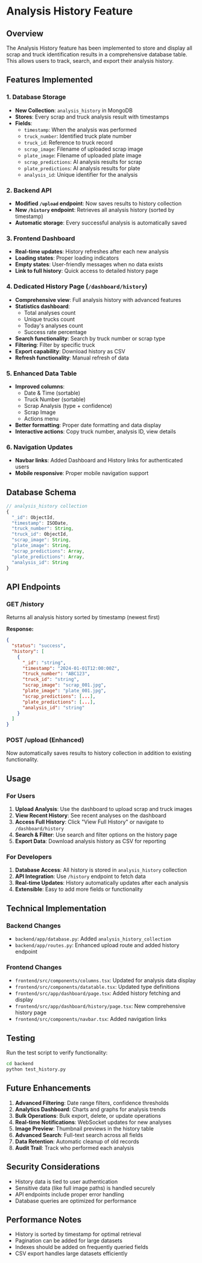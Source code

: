 # Analysis History Feature

## Overview

The Analysis History feature has been implemented to store and display all scrap and truck identification results in a comprehensive database table. This allows users to track, search, and export their analysis history.

## Features Implemented

### 1. Database Storage
- **New Collection**: `analysis_history` in MongoDB
- **Stores**: Every scrap and truck analysis result with timestamps
- **Fields**: 
  - `timestamp`: When the analysis was performed
  - `truck_number`: Identified truck plate number
  - `truck_id`: Reference to truck record
  - `scrap_image`: Filename of uploaded scrap image
  - `plate_image`: Filename of uploaded plate image
  - `scrap_predictions`: AI analysis results for scrap
  - `plate_predictions`: AI analysis results for plate
  - `analysis_id`: Unique identifier for the analysis

### 2. Backend API
- **Modified `/upload` endpoint**: Now saves results to history collection
- **New `/history` endpoint**: Retrieves all analysis history (sorted by timestamp)
- **Automatic storage**: Every successful analysis is automatically saved

### 3. Frontend Dashboard
- **Real-time updates**: History refreshes after each new analysis
- **Loading states**: Proper loading indicators
- **Empty states**: User-friendly messages when no data exists
- **Link to full history**: Quick access to detailed history page

### 4. Dedicated History Page (`/dashboard/history`)
- **Comprehensive view**: Full analysis history with advanced features
- **Statistics dashboard**: 
  - Total analyses count
  - Unique trucks count
  - Today's analyses count
  - Success rate percentage
- **Search functionality**: Search by truck number or scrap type
- **Filtering**: Filter by specific truck
- **Export capability**: Download history as CSV
- **Refresh functionality**: Manual refresh of data

### 5. Enhanced Data Table
- **Improved columns**: 
  - Date & Time (sortable)
  - Truck Number (sortable)
  - Scrap Analysis (type + confidence)
  - Scrap Image
  - Actions menu
- **Better formatting**: Proper date formatting and data display
- **Interactive actions**: Copy truck number, analysis ID, view details

### 6. Navigation Updates
- **Navbar links**: Added Dashboard and History links for authenticated users
- **Mobile responsive**: Proper mobile navigation support

## Database Schema

```javascript
// analysis_history collection
{
  "_id": ObjectId,
  "timestamp": ISODate,
  "truck_number": String,
  "truck_id": ObjectId,
  "scrap_image": String,
  "plate_image": String,
  "scrap_predictions": Array,
  "plate_predictions": Array,
  "analysis_id": String
}
```

## API Endpoints

### GET /history
Returns all analysis history sorted by timestamp (newest first)

**Response:**
```json
{
  "status": "success",
  "history": [
    {
      "_id": "string",
      "timestamp": "2024-01-01T12:00:00Z",
      "truck_number": "ABC123",
      "truck_id": "string",
      "scrap_image": "scrap_001.jpg",
      "plate_image": "plate_001.jpg",
      "scrap_predictions": [...],
      "plate_predictions": [...],
      "analysis_id": "string"
    }
  ]
}
```

### POST /upload (Enhanced)
Now automatically saves results to history collection in addition to existing functionality.

## Usage

### For Users
1. **Upload Analysis**: Use the dashboard to upload scrap and truck images
2. **View Recent History**: See recent analyses on the dashboard
3. **Access Full History**: Click "View Full History" or navigate to `/dashboard/history`
4. **Search & Filter**: Use search and filter options on the history page
5. **Export Data**: Download analysis history as CSV for reporting

### For Developers
1. **Database Access**: All history is stored in `analysis_history` collection
2. **API Integration**: Use `/history` endpoint to fetch data
3. **Real-time Updates**: History automatically updates after each analysis
4. **Extensible**: Easy to add more fields or functionality

## Technical Implementation

### Backend Changes
- `backend/app/database.py`: Added `analysis_history_collection`
- `backend/app/routes.py`: Enhanced upload route and added history endpoint

### Frontend Changes
- `frontend/src/components/columns.tsx`: Updated for analysis data display
- `frontend/src/components/datatable.tsx`: Updated type definitions
- `frontend/src/app/dashboard/page.tsx`: Added history fetching and display
- `frontend/src/app/dashboard/history/page.tsx`: New comprehensive history page
- `frontend/src/components/navbar.tsx`: Added navigation links

## Testing

Run the test script to verify functionality:
```bash
cd backend
python test_history.py
```

## Future Enhancements

1. **Advanced Filtering**: Date range filters, confidence thresholds
2. **Analytics Dashboard**: Charts and graphs for analysis trends
3. **Bulk Operations**: Bulk export, delete, or update operations
4. **Real-time Notifications**: WebSocket updates for new analyses
5. **Image Preview**: Thumbnail previews in the history table
6. **Advanced Search**: Full-text search across all fields
7. **Data Retention**: Automatic cleanup of old records
8. **Audit Trail**: Track who performed each analysis

## Security Considerations

- History data is tied to user authentication
- Sensitive data (like full image paths) is handled securely
- API endpoints include proper error handling
- Database queries are optimized for performance

## Performance Notes

- History is sorted by timestamp for optimal retrieval
- Pagination can be added for large datasets
- Indexes should be added on frequently queried fields
- CSV export handles large datasets efficiently
